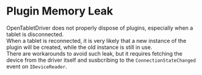 # Plugin Memory Leak

OpenTabletDriver does not properly dispose of plugins, especially when a tablet is disconnected. \
When a tablet is reconnected, it is very likely that a new instance of the plugin will be created, while the old instance is still in use. \
There are workarounds to avoid such leak, but it requires fetching the device from the driver itself and susbcribing to the `ConnectionStateChanged` event on `IDeviceReader`.